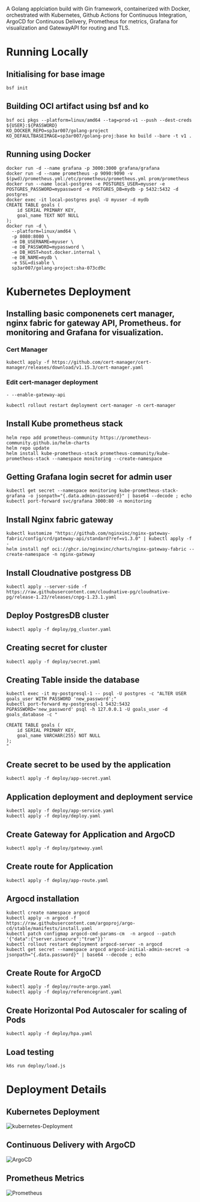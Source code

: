 A Golang applciation build with Gin framework, containerized with Docker, orchestrated with Kubernetes, Github Actions for Continuous Integration, ArgoCD for Continuous Delivery, Prometheus for metrics, Grafana for visualization and GatewayAPI for routing and TLS.

# Running Locally 

## Initialising for base image
```
bsf init
``` 
## Building OCI artifact using bsf and ko
```
bsf oci pkgs --platform=linux/amd64 --tag=prod-v1 --push --dest-creds ${USER}:${PASSWORD}
KO_DOCKER_REPO=sp3ar007/golang-project KO_DEFAULTBASEIMAGE=sp3ar007/golang-proj:base ko build --bare -t v1 .
```
## Running using Docker
```
docker run -d --name grafana -p 3000:3000 grafana/grafana
docker run -d --name prometheus -p 9090:9090 -v $(pwd)/prometheus.yml:/etc/prometheus/prometheus.yml prom/prometheus
docker run --name local-postgres -e POSTGRES_USER=myuser -e POSTGRES_PASSWORD=mypassword -e POSTGRES_DB=mydb -p 5432:5432 -d postgres
docker exec -it local-postgres psql -U myuser -d mydb
CREATE TABLE goals (
    id SERIAL PRIMARY KEY,
    goal_name TEXT NOT NULL
);
docker run -d \
  --platform=linux/amd64 \
  -p 8080:8080 \
  -e DB_USERNAME=myuser \
  -e DB_PASSWORD=mypassword \
  -e DB_HOST=host.docker.internal \
  -e DB_NAME=mydb \
  -e SSL=disable \
  sp3ar007/golang-project:sha-073cd9c
```    

# Kubernetes Deployment

## Installing basic componenets cert manager, nginx fabric for gateway API, Prometheus. for monitoring and Grafana for visualization. 

### Cert Manager
```
kubectl apply -f https://github.com/cert-manager/cert-manager/releases/download/v1.15.3/cert-manager.yaml
```
### Edit cert-manager deployment 
```
- --enable-gateway-api
```
```
kubectl rollout restart deployment cert-manager -n cert-manager
```

## Install Kube prometheus stack
```
helm repo add prometheus-community https://prometheus-community.github.io/helm-charts
helm repo update
helm install kube-prometheus-stack prometheus-community/kube-prometheus-stack --namespace monitoring --create-namespace

```
## Getting Grafana login secret for admin user

```
kubectl get secret --namespace monitoring kube-prometheus-stack-grafana -o jsonpath="{.data.admin-password}" | base64 --decode ; echo
kubectl port-forward svc/grafana 3000:80 -n monitoring
```

## Install Nginx fabric gateway
```
kubectl kustomize "https://github.com/nginxinc/nginx-gateway-fabric/config/crd/gateway-api/standard?ref=v1.3.0" | kubectl apply -f -
helm install ngf oci://ghcr.io/nginxinc/charts/nginx-gateway-fabric --create-namespace -n nginx-gateway
```


## Install Cloudnative postgress DB 

```
kubectl apply --server-side -f https://raw.githubusercontent.com/cloudnative-pg/cloudnative-pg/release-1.23/releases/cnpg-1.23.1.yaml
```

## Deploy PostgresDB cluster

```    
kubectl apply -f deploy/pg_cluster.yaml   
```
## Creating secret for cluster

```
kubectl apply -f deploy/secret.yaml
```

## Creating Table inside the database

```
kubectl exec -it my-postgresql-1 -- psql -U postgres -c "ALTER USER goals_user WITH PASSWORD 'new_password';"
kubectl port-forward my-postgresql-1 5432:5432
PGPASSWORD='new_password' psql -h 127.0.0.1 -U goals_user -d goals_database -c "

CREATE TABLE goals (
    id SERIAL PRIMARY KEY,
    goal_name VARCHAR(255) NOT NULL
);
"
```

## Create secret to be used by the application 
```
kubectl apply -f deploy/app-secret.yaml
```


## Application deployment and deployment service
```
kubectl apply -f deploy/app-service.yaml
kubectl apply -f deploy/deploy.yaml
```
## Create Gateway for Application and ArgoCD
```
kubectl apply -f deploy/gateway.yaml
```

## Create route for Application
```
kubectl apply -f deploy/app-route.yaml
```
## Argocd installation 
```
kubectl create namespace argocd
kubectl apply -n argocd -f https://raw.githubusercontent.com/argoproj/argo-cd/stable/manifests/install.yaml
kubectl patch configmap argocd-cmd-params-cm  -n argocd --patch '{"data":{"server.insecure":"true"}}'
kubectl rollout restart deployment argocd-server -n argocd
kubectl get secret --namespace argocd argocd-initial-admin-secret -o jsonpath="{.data.password}" | base64 --decode ; echo 
```

## Create Route for ArgoCD  
```
kubectl apply -f deploy/route-argo.yaml
kubectl apply -f deploy/referencegrant.yaml
```

## Create Horizontal Pod Autoscaler for scaling of Pods
```
kubectl apply -f deploy/hpa.yaml

```
## Load testing 
```
k6s run deploy/load.js
```

# Deployment Details

## Kubernetes Deployment

![kubernetes-Deployment](images/k8s-deploy.png)

## Continuous Delivery with ArgoCD

![ArgoCD](images/k8s-argocd.png)

## Prometheus Metrics

![Prometheus](images/prometheus.png)
